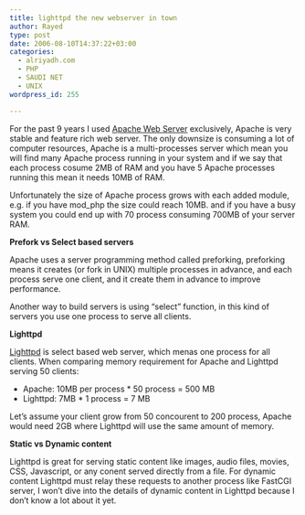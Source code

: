 ```yaml
---
title: lighttpd the new webserver in town
author: Rayed
type: post
date: 2006-08-10T14:37:22+03:00
categories:
  - alriyadh.com
  - PHP
  - SAUDI NET
  - UNIX
wordpress_id: 255

---
```

<p>For the past 9 years I used <a href="http://httpd.apache.org/">Apache Web Server</a> exclusively, Apache is very stable and feature rich web server. The only downsize is consuming a lot of computer resources, Apache is a multi-processes server which mean you will find many Apache process running in your system and if we say that each process cosume 2MB of RAM and you have 5 Apache processes running this mean it needs 10MB of RAM.</p>
<p>Unfortunately the size of Apache process grows with each added module, e.g. if you have mod_php the size could reach 10MB. and if you have a busy system you could end up with 70 process consuming 700MB of your server RAM.</p>
<p><strong>Prefork vs Select based servers</strong></p>
<p>Apache uses a server programming method called preforking, preforking means it creates (or fork in UNIX) multiple processes in advance, and each process serve one client, and it create them in advance to improve performance.</p>
<p>Another way to build servers is using &#8220;select&#8221; function, in this kind of servers you use one process to serve all clients.</p>
<p><strong>Lighttpd</strong></p>
<p><a href="http://www.lighttpd.net/">Lighttpd</a> is select based web server, which menas one process for all clients. When comparing memory requirement for Apache and Lighttpd serving 50 clients:</p>
<ul>
<li>Apache: 10MB per process * 50 process = 500 MB</li>
<li>Lighttpd: 7MB * 1 process = 7 MB</li>
</ul>
<p>Let&#8217;s assume your client grow from 50 concourent to 200 process, Apache would need 2GB where Lighttpd will use the same amount of memory.</p>
<p><strong>Static vs Dynamic content</strong></p>
<p>Lighttpd is great for serving static content like images, audio files, movies, CSS, Javascript, or any conent served directly from a file. For dynamic content Lighttpd must relay these requests to another process like FastCGI server, I won&#8217;t dive into the details of dynamic content in Lighttpd because I don&#8217;t know a lot about it yet.</p>
